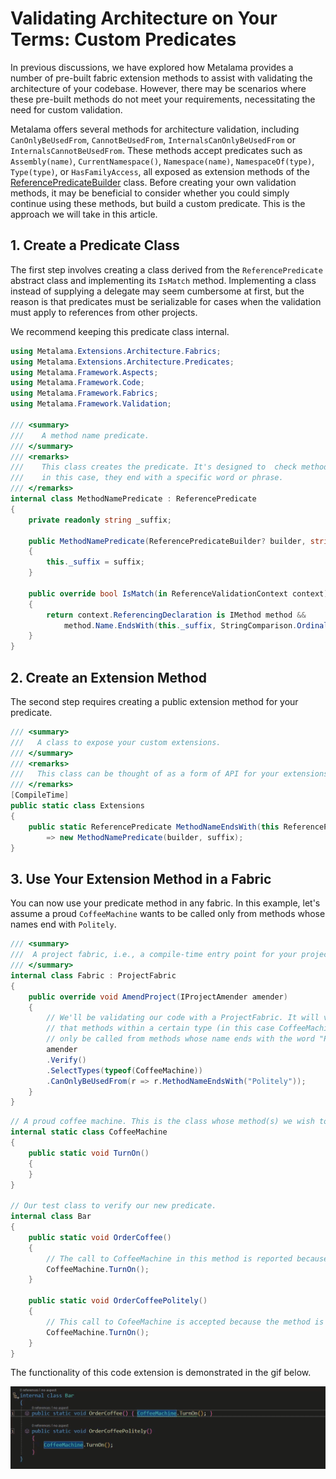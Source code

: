 # Validating Architecture on Your Terms: Custom Predicates

In previous discussions, we have explored how Metalama provides a number of pre-built fabric extension methods to assist with validating the architecture of your codebase. However, there may be scenarios where these pre-built methods do not meet your requirements, necessitating the need for custom validation.

Metalama offers several methods for architecture validation, including `CanOnlyBeUsedFrom`, `CannotBeUsedFrom`, `InternalsCanOnlyBeUsedFrom` or `InternalsCannotBeUsedFrom`. These methods accept predicates such as `Assembly(name)`, `CurrentNamespace()`, `Namespace(name)`, `NamespaceOf(type)`, `Type(type)`, or `HasFamilyAccess`, all exposed as extension methods of the [ReferencePredicateBuilder](https://doc.postsharp.net/metalama/api/metalama-extensions-architecture-predicates-referencepredicatebuilder) class. Before creating your own validation methods, it may be beneficial to consider whether you could simply continue using these methods, but build a custom predicate. This is the approach we will take in this article.

## 1. Create a Predicate Class

The first step involves creating a class derived from the `ReferencePredicate` abstract class and implementing its `IsMatch` method. Implementing a class instead of supplying a delegate may seem cumbersome at first, but the reason is that predicates must be serializable for cases when the validation must apply to references from other projects.

We recommend keeping this predicate class internal.

```c#
using Metalama.Extensions.Architecture.Fabrics;
using Metalama.Extensions.Architecture.Predicates;
using Metalama.Framework.Aspects;
using Metalama.Framework.Code;
using Metalama.Framework.Fabrics;
using Metalama.Framework.Validation;

/// <summary>
///    A method name predicate.
/// </summary>
/// <remarks>
///    This class creates the predicate. It's designed to  check method names and see if,
///    in this case, they end with a specific word or phrase.
/// </remarks>
internal class MethodNamePredicate : ReferencePredicate
{
    private readonly string _suffix;

    public MethodNamePredicate(ReferencePredicateBuilder? builder, string suffix) : base(builder)
    {
        this._suffix = suffix;
    }

    public override bool IsMatch(in ReferenceValidationContext context)
    {
        return context.ReferencingDeclaration is IMethod method &&
            method.Name.EndsWith(this._suffix, StringComparison.Ordinal);
    }
}
```
## 2. Create an Extension Method

The second step requires creating a public extension method for your predicate.

```cs
/// <summary>
///   A class to expose your custom extensions.
/// </summary>
/// <remarks>
///   This class can be thought of as a form of API for your extensions.
/// </remarks>
[CompileTime]
public static class Extensions
{
    public static ReferencePredicate MethodNameEndsWith(this ReferencePredicateBuilder? builder, string suffix)
        => new MethodNamePredicate(builder, suffix);
}
```

## 3. Use Your Extension Method in a Fabric

You can now use your predicate method in any fabric. In this example, let's assume a proud `CoffeeMachine` wants to be called only from methods whose names end with `Politely`.

```cs
/// <summary>
///  A project fabric, i.e., a compile-time entry point for your project.
/// </summary>
internal class Fabric : ProjectFabric
{
    public override void AmendProject(IProjectAmender amender)
    {
        // We'll be validating our code with a ProjectFabric. It will verify
        // that methods within a certain type (in this case CoffeeMachine) can
        // only be called from methods whose name ends with the word "Politely"
        amender
        .Verify()
        .SelectTypes(typeof(CoffeeMachine))
        .CanOnlyBeUsedFrom(r => r.MethodNameEndsWith("Politely"));
    }
}
```


```cs
// A proud coffee machine. This is the class whose method(s) we wish to verify.
internal static class CoffeeMachine
{
    public static void TurnOn()
    {
    }
}

// Our test class to verify our new predicate.
internal class Bar
{
    public static void OrderCoffee()
    {
        // The call to CoffeeMachine in this method is reported because the method is not polite enough.
        CoffeeMachine.TurnOn();
    }

    public static void OrderCoffeePolitely()
    {
        // This call to CofeeMachine is accepted because the method is polite.
        CoffeeMachine.TurnOn();
    }
}

```

The functionality of this code extension is demonstrated in the gif below.

![](images/refpredicate.gif)
